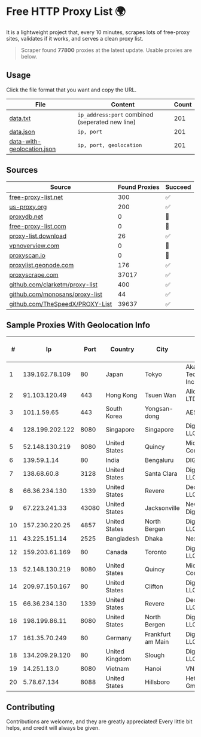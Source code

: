 
# Free HTTP Proxy List 🌍

It is a lightweight project that, every 10 minutes, scrapes lots of free-proxy sites, validates if it works, and serves a clean proxy list.


> Scraper found **77800** proxies at the latest update. Usable proxies are below.

## Usage

Click the file format that you want and copy the URL.


|File|Content|Count|
|----|-------|-----|
|[data.txt](https://raw.githubusercontent.com/themiralay/Proxy-List-World/master/data.txt)|`ip_address:port` combined (seperated new line)|201|
|[data.json](https://raw.githubusercontent.com/themiralay/Proxy-List-World/master/data.json)|`ip, port`|201|
|[data-with-geolocation.json](https://raw.githubusercontent.com/themiralay/Proxy-List-World/master/data-with-geolocation.json)|`ip, port, geolocation`|201|

## Sources

|Source|Found Proxies|Succeed|
|------|-------------|-------|
|[free-proxy-list.net](https://free-proxy-list.net)|300|✅|
|[us-proxy.org](https://www.us-proxy.org)|200|✅|
|[proxydb.net](http://proxydb.net)|0|🚫|
|[free-proxy-list.com](https://free-proxy-list.com/?page=&port=&type%5B%5D=http&type%5B%5D=https&up_time=0&search=Search)|0|🚫|
|[proxy-list.download](https://www.proxy-list.download/HTTP)|26|✅|
|[vpnoverview.com](https://vpnoverview.com/privacy/anonymous-browsing/free-proxy-servers)|0|🚫|
|[proxyscan.io](https://www.proxyscan.io)|0|🚫|
|[proxylist.geonode.com](https://proxylist.geonode.com/api/proxy-list?limit=300&page=1&sort_by=lastChecked&sort_type=desc&protocols=http,https)|176|✅|
|[proxyscrape.com](https://api.proxyscrape.com/v2/?request=displayproxies&protocol=http&timeout=10000&country=all&ssl=all&anonymity=all)|37017|✅|
|[github.com/clarketm/proxy-list](https://raw.githubusercontent.com/clarketm/proxy-list/master/proxy-list-raw.txt)|400|✅|
|[github.com/monosans/proxy-list](https://raw.githubusercontent.com/monosans/proxy-list/main/proxies/http.txt)|44|✅|
|[github.com/TheSpeedX/PROXY-List](https://raw.githubusercontent.com/TheSpeedX/PROXY-List/master/http.txt)|39637|✅|


## Sample Proxies With Geolocation Info

|#|Ip|Port|Country|City|Internet Service Provider|
|-|--|----|-------|----|-------------------------|
|1|139.162.78.109|80|Japan|Tokyo|Akamai Technologies, Inc.|
|2|91.103.120.49|443|Hong Kong|Tsuen Wan|Alice Networks LTD|
|3|101.1.59.65|443|South Korea|Yongsan-dong|AESNET|
|4|128.199.202.122|8080|Singapore|Singapore|DigitalOcean, LLC|
|5|52.148.130.219|8080|United States|Quincy|Microsoft Corporation|
|6|139.59.1.14|80|India|Bengaluru|DIGITALOCEAN|
|7|138.68.60.8|3128|United States|Santa Clara|DigitalOcean, LLC|
|8|66.36.234.130|1339|United States|Revere|DediOutlet, LLC|
|9|67.223.241.33|43080|United States|Jacksonville|Newfold Digital, Inc.|
|10|157.230.220.25|4857|United States|North Bergen|DigitalOcean, LLC|
|11|43.225.151.14|2525|Bangladesh|Dhaka|Next Online|
|12|159.203.61.169|80|Canada|Toronto|DigitalOcean, LLC|
|13|52.148.130.219|8080|United States|Quincy|Microsoft Corporation|
|14|209.97.150.167|80|United States|Clifton|DigitalOcean, LLC|
|15|66.36.234.130|1339|United States|Revere|DediOutlet, LLC|
|16|198.199.86.11|8080|United States|North Bergen|DigitalOcean, LLC|
|17|161.35.70.249|80|Germany|Frankfurt am Main|DigitalOcean, LLC|
|18|134.209.29.120|80|United Kingdom|Slough|DigitalOcean, LLC|
|19|14.251.13.0|8080|Vietnam|Hanoi|VNPT|
|20|5.78.67.134|8088|United States|Hillsboro|Hetzner Online GmbH|



## Contributing

Contributions are welcome, and they are greatly appreciated! Every
little bit helps, and credit will always be given.

